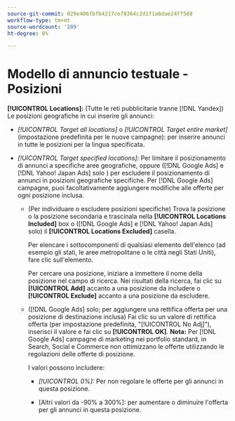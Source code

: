 ```yaml
---
source-git-commit: 029e406fbfb4217ce78364c2d1f1a6dae24ff588
workflow-type: tm+mt
source-wordcount: '209'
ht-degree: 0%

---
```

# Modello di annuncio testuale - Posizioni

**[!UICONTROL Locations]:** (Tutte le reti pubblicitarie tranne [!DNL Yandex]) Le posizioni geografiche in cui inserire gli annunci:

* *[!UICONTROL Target all locations]* o *[!UICONTROL Target entire market]* (impostazione predefinita per le nuove campagne): per inserire annunci in tutte le posizioni per la lingua specificata.

* *[!UICONTROL Target specified locations]:* Per limitare il posizionamento di annunci a specifiche aree geografiche, oppure ([!DNL Google Ads] e [!DNL Yahoo! Japan Ads] solo ) per escludere il posizionamento di annunci in posizioni geografiche specifiche. Per [!DNL Google Ads] campagne, puoi facoltativamente aggiungere modifiche alle offerte per ogni posizione inclusa.

   * (Per individuare o escludere posizioni specifiche) Trova la posizione o la posizione secondaria e trascinala nella **[!UICONTROL Locations Included]** box o ([!DNL Google Ads] e [!DNL Yahoo! Japan Ads] solo) il **[!UICONTROL Locations Excluded]** casella.

      Per elencare i sottocomponenti di qualsiasi elemento dell&#39;elenco (ad esempio gli stati, le aree metropolitane o le città negli Stati Uniti), fare clic sull&#39;elemento.

      Per cercare una posizione, iniziare a immettere il nome della posizione nel campo di ricerca. Nei risultati della ricerca, fai clic su **[!UICONTROL Add]** accanto a una posizione da includere o **[!UICONTROL Exclude]** accanto a una posizione da escludere.

   * ([!DNL Google Ads] solo; per aggiungere una rettifica offerta per una posizione di destinazione inclusa) Fai clic su un valore di rettifica offerta (per impostazione predefinita, &quot;[!UICONTROL No Adj]&quot;), inserisci il valore e fai clic su **[!UICONTROL OK]**. **Nota:** Per [!DNL Google Ads] campagne di marketing nei portfolio standard, in Search, Social e Commerce non ottimizzano le offerte utilizzando le regolazioni delle offerte di posizione.

      I valori possono includere:

      * *[!UICONTROL 0%]:* Per non regolare le offerte per gli annunci in questa posizione.

      * \[Altri valori da -90% a 300%\]: per aumentare o diminuire l&#39;offerta per gli annunci in questa posizione.
